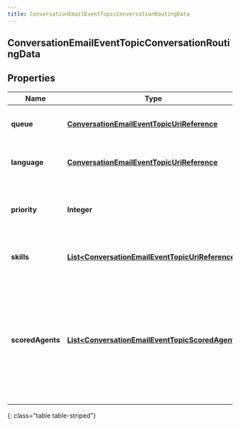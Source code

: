 ```yaml
---
title: ConversationEmailEventTopicConversationRoutingData
---
```

## ConversationEmailEventTopicConversationRoutingData


## Properties

| Name | Type | Description | Notes |
| ------------ | ------------- | ------------- | ------------- |
| **queue** | <!----><!---->[**ConversationEmailEventTopicUriReference**](ConversationEmailEventTopicUriReference.html)<!----> | A UriReference for a resource |  [optional] |
| **language** | <!----><!---->[**ConversationEmailEventTopicUriReference**](ConversationEmailEventTopicUriReference.html)<!----> | A UriReference for a resource |  [optional] |
| **priority** | <!----><!---->**Integer**<!----> | The priority of the conversation to use for routing decisions |  [optional] |
| **skills** | <!----><!---->[**List&lt;ConversationEmailEventTopicUriReference&gt;**](ConversationEmailEventTopicUriReference.html)<!----> | The skills to use for routing decisions |  [optional] |
| **scoredAgents** | <!----><!---->[**List&lt;ConversationEmailEventTopicScoredAgent&gt;**](ConversationEmailEventTopicScoredAgent.html)<!----> | A collection of agents and their assigned scores for this conversation (0 - 100, higher being better), for use in routing to preferred agents |  [optional] |
{: class="table table-striped"}



